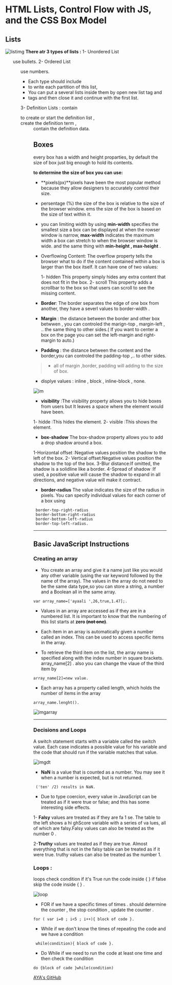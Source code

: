# HTML Lists, Control Flow with JS, and the CSS Box Model

 
## Lists
![listimg](https://i.pinimg.com/originals/68/b5/e8/68b5e8885c4389f7d8fe4d0765457ed2.jpg)
**There atr 3 types of lists :**
1- Unordered List <ul> use bullets.
2- Ordered List <ol> use numbers.

* Each type should include <li> to write each partition of this list,
* You can put a several lists inside them by open new list tag and <li> tags and then close it and continue with the first list.

3- Definition Lists : contain <dl> to create or start the definition list ,<dt> create the definition term ,<dd> contain the definition data.

## Boxes
every box has a width and height proparties, by default the size of box just big enough to hold its contents.

**to determine the size of box you can use:**
* **pixels(px)**pixels have been the most popular method because they allow designers to accurately control their size.
* persentage (%) the size of the box is relative to the size of the browser window.
ems the size of the box is based on the size of text within it.

* you can limiting width by using **min-width** specifies the smallest size a box can be displayed at when the rowser window is narrow, **max-width** indicates the maximum width a box can stretch to when the browser window is wide. and the same thing with **min-height , max-height** .

* Overflowing Content: The overflow property tells the browser what to do if the content contained within a box is larger than the box itself. It can have one of two values:

  1- hidden This property simply hides any extra content that does not fit in the box.
  2- scroll This property adds a scrollbar to the box so that users can scroll to see the missing content.
 
 * **Border**: The border separates the edge of one box from another, they have a severl values to border-width .

* **Margin** : the distance between the border and other box betwwen , you can controled the marign-top , margin-left , .. the same thing to other sides.( If you want to center a box on the page you can set the left-margin and right-margin to auto.)

* **Padding** : the distance between the content and the border,you can controled the padding-top ,.. to other sides.

> - all of margin ,border, padding will adding to the size of box.
- displye values : inline , block , inline-block , none.

![im](https://www.unm.edu/~tbeach/IT145/week08/images/boxmodel.gif)

* **visibility** :The visibility property allows you to hide boxes from users but It leaves a space where the element would have been.

 1- hidde :This hides the element.
 2- visible :This shows the element.
* **box-shadow** The box-shadow property allows you to add a drop shadow around a box.

 1-Horizontal offset :Negative values position the shadow to the left of the box.
 2- Vertical offset:Negative values position the shadow to the top of the box.
 3-Blur distance:If omitted, the shadow is a solidline like a border.
 4-Spread of shadow :If used, a positive value will cause the shadow to expand in all directions, and negative value will make it contract.

* **border-radius** The value indicates the size of the radius in pixels. You can specify individual values for each corner of a box using
~~~
 border-top-right-radius
 border-bottom-right-radius
 border-bottom-left-radius
 border-top-left-radius.
~~~
--------------------------------

## Basic JavaScript Instructions
### Creating an array
* You create an array and give it a name just like you would any other variable (using the var keyword followed by the name of the array). The values in the array do not need to be the same data type,so you can store a string, a number and a Boolean all in the same array. 
~~~
var array_name=['ayaali ',26,true,1.47];.
~~~
* Values in an array are accessed as if they are in a numbered list. It is important to know that the numbering of this list starts at **zero ~~(not one)~~**.

* Each item in an array is automatically given a number called an index. This can be used to access specific items in the array.

* To retrieve the third item on the list, the array name is specified along with the index number in square brackets. array_name[2] . also you can change the vlaue of the third item by 
~~~ 
array_name[2]=new value.
~~~

* Each array has a property called length, which holds the number of items in the array 
~~~
array_name.lenght().
~~~
![imgarray](https://stackabuse.s3.amazonaws.com/media/remove-an-element-from-an-array-in-java-1.png)

-------------------------
### Decisions and Loops
A switch statement starts with a variable called the switch value. Each case indicates a possible value for his variable and the code that should run if the variable matches that value.

![imgdt](https://i.pinimg.com/736x/6d/3b/d9/6d3bd97ee060f2729f7e06f7f9c25d70.jpg)

* **NaN** is a value that is counted as a number. You may see it when a number is expected, but is not returned.
~~~
 ('ten' /2) results in NaN.
~~~
* Due to type coercion, every value in JavaScript can be treated as if it were true or false; and this has some interesting side effects.

 1- **Falsy** values are treated as if they are fa 1 se. The table to the left shows a hi ghScore variable with a series of va lues, all of which are falsy.Falsy values can also be treated as the number 0 .
 
 2-**Truthy** values are treated as if they are true. Almost everything that is not in the falsy table can be treated as if it were true. truthy values can also be treated as the number 1.

### Loops :
loops check condition if it's True run the code inside { } if false skip the code inside { } .

![loop](https://data-flair.training/blogs/wp-content/uploads/sites/2/2018/01/Loops-in-Java-df-1200x675.jpg)

* FOR if we have a specific times of times . should determine the counter , the stop condition , update the counter .
~~~
for ( var i=0 ; i<5 ; i++){ block of code }.
~~~
* While if we don't know the times of repeating the code and we have a condition
~~~
 while(condition){ block of code }.
~~~
* Do While if we need to run the code at least one time and then check the condition 
~~~
do {block of cade }while(condition)
~~~

[AYA's GitHub](https://github.com/Aya-AbuNajm)

